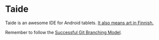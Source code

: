 # Taide

Taide is an awesome IDE for Android tablets. [It also means art in Finnish.](https://fi.wikipedia.org/wiki/Taide)

Remember to follow the [Successful Git Branching Model](http://nvie.com/posts/a-successful-git-branching-model/).
